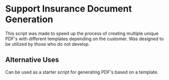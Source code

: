 # Support Insurance Document Generation
This script was made to speed up the process of creating multiple unique PDF's with different templates depending on the customer.
Was designed to be utilized by those who do not develop.

## Alternative Uses
Can be used as a starter script for generating PDF's based on a template.
